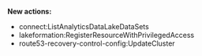 **New actions:**

- connect:ListAnalyticsDataLakeDataSets
- lakeformation:RegisterResourceWithPrivilegedAccess
- route53-recovery-control-config:UpdateCluster
